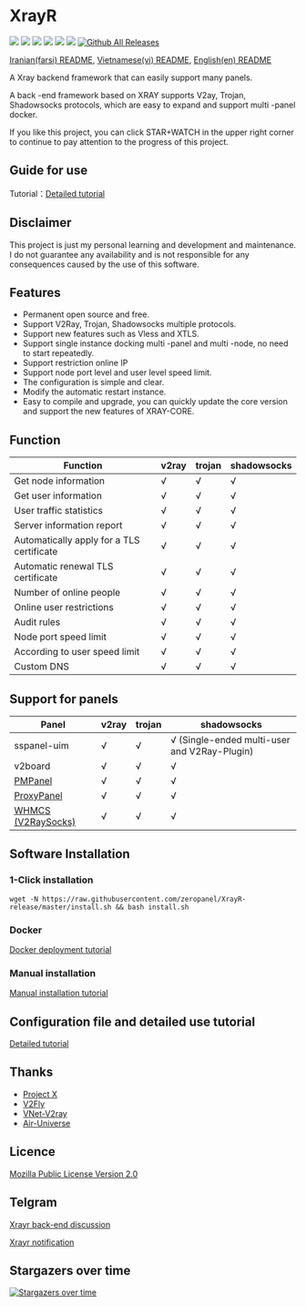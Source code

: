 # XrayR

[![](https://img.shields.io/badge/TgChat-@XrayR讨论-blue.svg)](https://t.me/XrayR_project)
[![](https://img.shields.io/badge/Channel-@XrayR通知-blue.svg)](https://t.me/XrayR_channel)
![](https://img.shields.io/github/stars/zeropanel/XrayR)
![](https://img.shields.io/github/forks/zeropanel/XrayR)
![](https://github.com/zeropanel/XrayR/actions/workflows/release.yml/badge.svg)
![](https://github.com/zeropanel/XrayR/actions/workflows/docker.yml/badge.svg)
[![Github All Releases](https://img.shields.io/github/downloads/zeropanel/XrayR/total.svg)]()

[Iranian(farsi) README](https://github.com/zeropanel/XrayR/blob/master/README_Fa.md), [Vietnamese(vi) README](https://github.com/zeropanel/XrayR/blob/master/README-vi.md), [English(en) README](https://github.com/zeropanel/XrayR/blob/master/README-en.md)

A Xray backend framework that can easily support many panels.

A back -end framework based on XRAY supports V2ay, Trojan, Shadowsocks protocols, which are easy to expand and support multi -panel docker.


If you like this project, you can click STAR+WATCH in the upper right corner to continue to pay attention to the progress of this project.

## Guide for use

Tutorial：[Detailed tutorial](https://zeropanel.github.io/XrayR-doc/)


## Disclaimer

This project is just my personal learning and development and maintenance. I do not guarantee any availability and is not responsible for any consequences caused by the use of this software.

## Features

* Permanent open source and free.
* Support V2Ray, Trojan, Shadowsocks multiple protocols.
* Support new features such as Vless and XTLS.
* Support single instance docking multi -panel and multi -node, no need to start repeatedly.
* Support restriction online IP
* Support node port level and user level speed limit.
* The configuration is simple and clear.
* Modify the automatic restart instance.
* Easy to compile and upgrade, you can quickly update the core version and support the new features of XRAY-CORE.

## Function

| Function        | v2ray | trojan | shadowsocks |
|-----------|-------|--------|-------------|
| Get node information    | √     | √      | √           |
| Get user information    | √     | √      | √           |
| User traffic statistics    | √     | √      | √           |
| Server information report   | √     | √      | √           |
| Automatically apply for a TLS certificate | √     | √      | √           |
| Automatic renewal TLS certificate | √     | √      | √           |
| Number of online people    | √     | √      | √           |
| Online user restrictions    | √     | √      | √           |
| Audit rules      | √     | √      | √           |
| Node port speed limit    | √     | √      | √           |
| According to user speed limit    | √     | √      | √           |
| Custom DNS    | √     | √      | √           |

## Support for panels

| Panel                                                     | v2ray | trojan | shadowsocks             |
|--------------------------------------------------------|-------|--------|-------------------------|
| sspanel-uim                                            | √     | √      | √ (Single-ended multi-user and V2Ray-Plugin) |
| v2board                                                | √     | √      | √                       |
| [PMPanel](https://github.com/ByteInternetHK/PMPanel)   | √     | √      | √                       |
| [ProxyPanel](https://github.com/ProxyPanel/ProxyPanel) | √     | √      | √                       |
| [WHMCS (V2RaySocks)](https://v2raysocks.doxtex.com/)   | √     | √      | √                       |

## Software Installation

### 1-Click installation

```
wget -N https://raw.githubusercontent.com/zeropanel/XrayR-release/master/install.sh && bash install.sh
```

### Docker

[Docker deployment tutorial](https://zeropanel.github.io/XrayR-doc/xrayr-xia-zai-he-an-zhuang/install/docker)

### Manual installation

[Manual installation tutorial](https://zeropanel.github.io/XrayR-doc/xrayr-xia-zai-he-an-zhuang/install/manual)

## Configuration file and detailed use tutorial

[Detailed tutorial](https://zeropanel.github.io/XrayR-doc/)

## Thanks

* [Project X](https://github.com/XTLS/)
* [V2Fly](https://github.com/v2fly)
* [VNet-V2ray](https://github.com/ProxyPanel/VNet-V2ray)
* [Air-Universe](https://github.com/crossfw/Air-Universe)

## Licence

[Mozilla Public License Version 2.0](https://github.com/zeropanel/XrayR/blob/master/LICENSE)

## Telgram

[Xrayr back-end discussion](https://t.me/XrayR_project)

[Xrayr notification](https://t.me/XrayR_channel)

## Stargazers over time

[![Stargazers over time](https://starchart.cc/zeropanel/XrayR.svg)](https://starchart.cc/zeropanel/XrayR)


